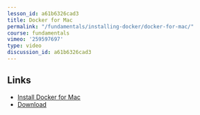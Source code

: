 ```yaml
---
lesson_id: a61b6326cad3
title: Docker for Mac
permalink: "/fundamentals/installing-docker/docker-for-mac/"
course: fundamentals
vimeo: '259597697'
type: video
discussion_id: a61b6326cad3
---
```


## Links
* [Install Docker for Mac](https://docs.docker.com/docker-for-mac/install/)
* [Download](https://store.docker.com/editions/community/docker-ce-desktop-mac)
